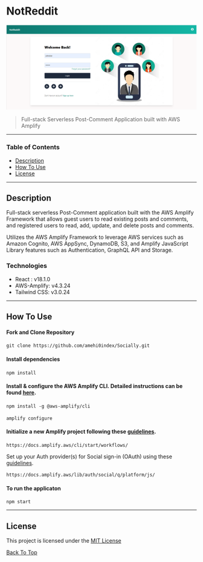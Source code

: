 # NotReddit

![Project Image](socially.png)

> Full-stack Serverless Post-Comment Application built with AWS Amplify

---

### Table of Contents

- [Description](#description)
- [How To Use](#how-to-use)
- [License](#license)

---

## Description

Full-stack serverless Post-Comment application built with the AWS Amplify Framework that allows guest users to read existing posts and comments, and registered users to read, add, update, and delete posts and comments.

Utilizes the AWS Amplify Framework to leverage AWS services such as Amazon Cognito, AWS AppSync, DynamoDB, S3, and Amplify JavaScript Library features such as Authentication, GraphQL API and Storage.

### Technologies

- React : v18.1.0
- AWS-Amplify: v4.3.24
- Tailwind CSS: v3.0.24

---

## How To Use

#### Fork and Clone Repository

```
git clone https://github.com/amehi0index/Socially.git
```

#### Install dependencies

```
npm install
```

#### Install & configure the AWS Amplify CLI. Detailed instructions can be found [here](https://docs.amplify.aws/cli/start/install).

```
npm install -g @aws-amplify/cli

amplify configure
```

#### Initialize a new Amplify project following these [guidelines](https://docs.amplify.aws/cli/start/workflows/).

```
https://docs.amplify.aws/cli/start/workflows/
```

Set up your Auth provider(s) for Social sign-in (OAuth) using these [guidelines](https://docs.amplify.aws/lib/auth/social/q/platform/js/).

```
https://docs.amplify.aws/lib/auth/social/q/platform/js/
```

#### To run the applicaton

```
npm start
```

---

## License

This project is licensed under the [MIT License](#LICENSE.txt)

[Back To Top](#react-amplify-auth)
